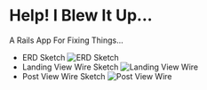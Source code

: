 # Help! I Blew It Up...

A Rails App For Fixing Things... 
* ERD Sketch
![ERD Sketch](https://i.imgur.com/1yN8IFd.jpg)
* Landing View Wire Sketch
![Landing View Wire](https://i.imgur.com/4bURy1I.jpg)
* Post View Wire Sketch
![Post View Wire](https://i.imgur.com/4lxqtUK.jpg)

